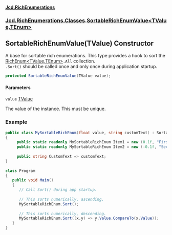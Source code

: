#### [Jcd.RichEnumerations](index.md 'index')
### [Jcd.RichEnumerations.Classes](Jcd.RichEnumerations.Classes.md 'Jcd.RichEnumerations.Classes').[SortableRichEnumValue&lt;TValue,TEnum&gt;](SortableRichEnumValue_TValue,TEnum_.md 'Jcd.RichEnumerations.Classes.SortableRichEnumValue<TValue,TEnum>')

## SortableRichEnumValue(TValue) Constructor

A base for sortable rich enumerations. This type provides a hook to sort the [RichEnum&lt;TValue,TEnum&gt;](RichEnum_TValue,TEnum_.md 'Jcd.RichEnumerations.Classes.RichEnum<TValue,TEnum>')`.All` collection.  
`.Sort()` should be called once and only once during application startup.

```csharp
protected SortableRichEnumValue(TValue value);
```
#### Parameters

<a name='Jcd.RichEnumerations.Classes.SortableRichEnumValue_TValue,TEnum_.SortableRichEnumValue(TValue).value'></a>

`value` [TValue](SortableRichEnumValue_TValue,TEnum_.md#Jcd.RichEnumerations.Classes.SortableRichEnumValue_TValue,TEnum_.TValue 'Jcd.RichEnumerations.Classes.SortableRichEnumValue<TValue,TEnum>.TValue')

The value of the instance. This must be unique.

### Example
  
```csharp  
public class MySortableRichEnum(float value, string customText) : SortableRichEnumValue<float,MySortableRichEnum>(value)  
{  
     public static readonly MySortableRichEnum Item1 = new (0.1f, "First Item");  
     public static readonly MySortableRichEnum Item2 = new (-0.1f, "Second Item");  
  
     public string CustomText => customText;  
}  
  
class Program  
{  
   public void Main()  
   {  
      // Call Sort() during app startup.  
  
      // This sorts numerically, ascending.  
      MySortableRichEnum.Sort();  
  
      // This sorts numerically, descending.  
      MySortableRichEnum.Sort((x,y) => y.Value.CompareTo(x.Value));  
   }  
}  
```
